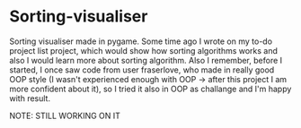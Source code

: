# Sorting-visualiser

Sorting visualiser made in pygame. Some time ago I wrote on my to-do project list project, which would show how sorting algorithms works and also I would learn more about sorting algorithm. Also I remember, before I started, I once saw code from user fraserlove, who made in really good OOP style (I wasn't experienced enough with OOP -> after this project I am more confident about it), so I tried it also in OOP as challange and I'm happy with result.

NOTE: STILL WORKING ON IT
